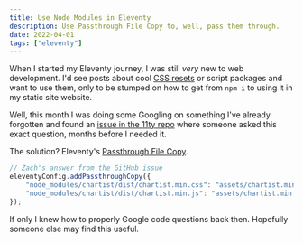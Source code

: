 ```yaml
---
title: Use Node Modules in Eleventy
description: Use Passthrough File Copy to, well, pass them through.
date: 2022-04-01
tags: ["eleventy"]
---
```


<!-- @format -->

When I started my Eleventy journey, I was still _very_ new to web development. I'd see posts about cool [CSS resets](https://piccalil.li/blog/a-modern-css-reset/) or script packages and want to use them, only to be stumped on how to get from `npm i` to using it in my static site website.

Well, this month I was doing some Googling on something I've already forgotten and found an [issue in the 11ty repo](https://github.com/11ty/eleventy/issues/768) where someone asked this exact question, months before I needed it.

The solution? Eleventy's [Passthrough File Copy](https://www.11ty.dev/docs/copy/).

```js
// Zach's answer from the GitHub issue
eleventyConfig.addPassthroughCopy({
	"node_modules/chartist/dist/chartist.min.css": "assets/chartist.min.css",
	"node_modules/chartist/dist/chartist.min.js": "assets/chartist.min.js",
});
```

If only I knew how to properly Google code questions back then. Hopefully someone else may find this useful.
